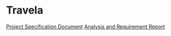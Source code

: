 # Travela
[Project Specification Document](Project%20Specification%20Document.pdf)
[Analysis and Requirement Report]([Analysis%20and%20Requirement%20Report.pdf)
